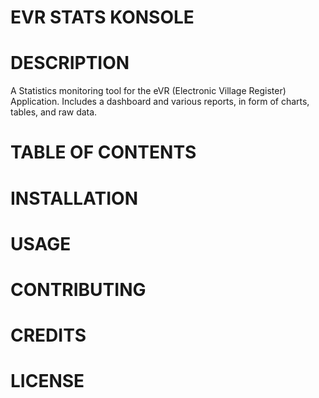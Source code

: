 # EVR STATS KONSOLE

# DESCRIPTION
A Statistics monitoring tool for the eVR (Electronic Village Register) Application. Includes a dashboard and various reports, in form of charts, tables, and raw data. 

# TABLE OF CONTENTS

# INSTALLATION

# USAGE

# CONTRIBUTING

# CREDITS

# LICENSE
